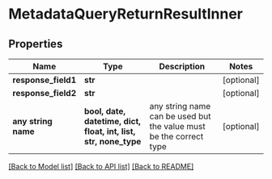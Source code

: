 # MetadataQueryReturnResultInner


## Properties
Name | Type | Description | Notes
------------ | ------------- | ------------- | -------------
**response_field1** | **str** |  | [optional] 
**response_field2** | **str** |  | [optional] 
**any string name** | **bool, date, datetime, dict, float, int, list, str, none_type** | any string name can be used but the value must be the correct type | [optional]

[[Back to Model list]](../README.md#documentation-for-models) [[Back to API list]](../README.md#documentation-for-api-endpoints) [[Back to README]](../README.md)


